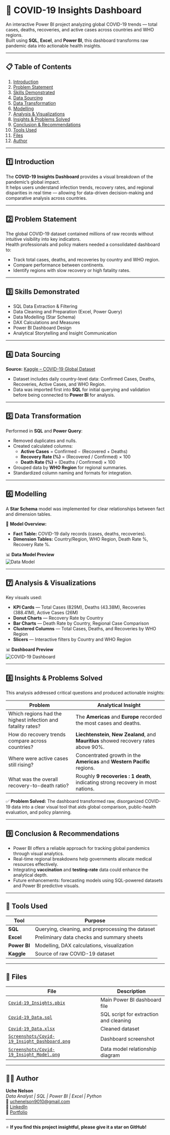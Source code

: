 # 🦠 COVID-19 Insights Dashboard  

An interactive Power BI project analyzing global COVID-19 trends — total cases, deaths, recoveries, and active cases across countries and WHO regions.  
Built using **SQL**, **Excel**, and **Power BI**, this dashboard transforms raw pandemic data into actionable health insights.  

---

## 📋 Table of Contents  
1. [Introduction](#introduction)  
2. [Problem Statement](#problem-statement)  
3. [Skills Demonstrated](#skills-demonstrated)  
4. [Data Sourcing](#data-sourcing)  
5. [Data Transformation](#data-transformation)  
6. [Modelling](#modelling)  
7. [Analysis & Visualizations](#analysis--visualizations)  
8. [Insights & Problems Solved](#insights--problems-solved)  
9. [Conclusion & Recommendations](#conclusion--recommendations)  
10. [Tools Used](#tools-used)  
11. [Files](#files)  
12. [Author](#author)  

---

## 1️⃣ Introduction  
The **COVID-19 Insights Dashboard** provides a visual breakdown of the pandemic’s global impact.  
It helps users understand infection trends, recovery rates, and regional disparities in real time — allowing for data-driven decision-making and comparative analysis across countries.  

---

## 2️⃣ Problem Statement  
The global COVID-19 dataset contained millions of raw records without intuitive visibility into key indicators.  
Health professionals and policy makers needed a consolidated dashboard to:  
- Track total cases, deaths, and recoveries by country and WHO region.  
- Compare performance between continents.  
- Identify regions with slow recovery or high fatality rates.  

---

## 3️⃣ Skills Demonstrated  
- SQL Data Extraction & Filtering  
- Data Cleaning and Preparation (Excel, Power Query)  
- Data Modelling (Star Schema)  
- DAX Calculations and Measures  
- Power BI Dashboard Design  
- Analytical Storytelling and Insight Communication  

---

## 4️⃣ Data Sourcing  
**Source:** [Kaggle – COVID-19 Global Dataset](https://www.kaggle.com/)  
- Dataset includes daily country-level data: Confirmed Cases, Deaths, Recoveries, Active Cases, and WHO Region.  
- Data was imported first into **SQL** for initial querying and validation before being connected to **Power BI** for analysis.  

---

## 5️⃣ Data Transformation  
Performed in **SQL** and **Power Query**:  
- Removed duplicates and nulls.  
- Created calculated columns:  
  - **Active Cases** = Confirmed − (Recovered + Deaths)  
  - **Recovery Rate (%)** = (Recovered / Confirmed) × 100  
  - **Death Rate (%)** = (Deaths / Confirmed) × 100  
- Grouped data by **WHO Region** for regional summaries.  
- Standardized column naming and formats for integration.  

---

## 6️⃣ Modelling  
A **Star Schema** model was implemented for clear relationships between fact and dimension tables.  

📘 **Model Overview:**  
- **Fact Table:** COVID-19 daily records (cases, deaths, recoveries).  
- **Dimension Tables:** Country/Region, WHO Region, Death Rate %, Recovery Rate %.  

📊 **Data Model Preview**  
![Data Model](./Screenshots/Covid-19_Insight_Model.png)  

---

## 7️⃣ Analysis & Visualizations  
Key visuals used:  
- **KPI Cards** — Total Cases (829M), Deaths (43.38M), Recoveries (388.41M), Active Cases (26M)  
- **Donut Charts** — Recovery Rate by Country  
- **Bar Charts** — Death Rate by Country, Regional Case Comparison  
- **Clustered Columns** — Total Cases, Deaths, and Recoveries by WHO Region  
- **Slicers** — Interactive filters by Country and WHO Region  

📊 **Dashboard Preview**  
![COVID-19 Dashboard](./Screenshots/Covid-19_Insight_Dashboard.png)  

---

## 8️⃣ Insights & Problems Solved  
This analysis addressed critical questions and produced actionable insights:  

| Problem | Analytical Insight |
|----------|--------------------|
| Which regions had the highest infection and fatality rates? | The **Americas** and **Europe** recorded the most cases and deaths. |
| How do recovery trends compare across countries? | **Liechtenstein**, **New Zealand**, and **Mauritius** showed recovery rates above 90%. |
| Where were active cases still rising? | Concentrated growth in the **Americas** and **Western Pacific** regions. |
| What was the overall recovery-to-death ratio? | Roughly **9 recoveries : 1 death**, indicating strong recovery in most nations. |

✅ **Problem Solved:** The dashboard transformed raw, disorganized COVID-19 data into a clear visual tool that aids global comparison, public-health evaluation, and policy planning.  

---

## 9️⃣ Conclusion & Recommendations  
- Power BI offers a reliable approach for tracking global pandemics through visual analytics.  
- Real-time regional breakdowns help governments allocate medical resources effectively.  
- Integrating **vaccination** and **testing-rate** data could enhance the analytical depth.  
- Future enhancements: forecasting models using SQL-powered datasets and Power BI predictive visuals.  

---

## 🧰 Tools Used  
| Tool | Purpose |
|------|----------|
| **SQL** | Querying, cleaning, and preprocessing the dataset |
| **Excel** | Preliminary data checks and summary sheets |
| **Power BI** | Modelling, DAX calculations, visualization |
| **Kaggle** | Source of raw COVID-19 dataset |

---

## 📎 Files  
| File | Description |
|------|-------------|
| [`Covid-19_Insights.pbix`](./Covid-19_Insights.pbix) | Main Power BI dashboard file |
| [`Covid-19_Data.sql`](./Covid-19_Data.sql) | SQL script for extraction and cleaning |
| [`Covid-19_Data.xlsx`](./Covid-19_Data.xlsx) | Cleaned dataset |
| [`Screenshots/Covid-19_Insight_Dashboard.png`](./Screenshots/Covid-19_Insight_Dashboard.png) | Dashboard screenshot |
| [`Screenshots/Covid-19_Insight_Model.png`](./Screenshots/Covid-19_Insight_Model.png) | Data model relationship diagram |

---

## 👨‍💻 Author  
**Uche Nelson**  
_Data Analyst | SQL | Power BI | Excel | Python_  
📧 [uchenelson9010@gmail.com](mailto:uchenelson9010@gmail.com)  
🔗 [LinkedIn](https://www.linkedin.com/in/uche-chukwuemeka-nelson/)  
🔗 [Portfolio](https://datascienceportfol.io/UcheNelson)

---

⭐ **If you find this project insightful, please give it a star on GitHub!**
